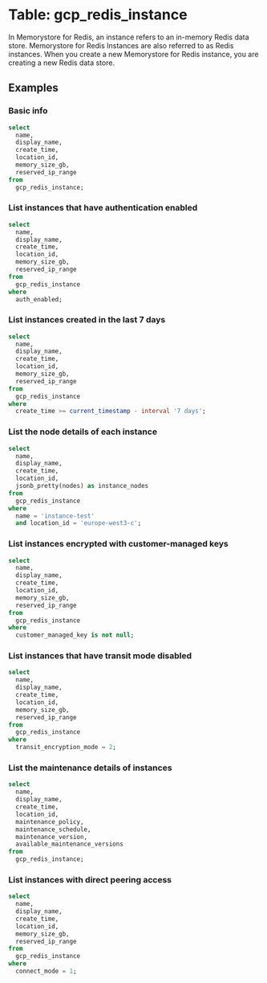 # Table: gcp_redis_instance

In Memorystore for Redis, an instance refers to an in-memory Redis data store. Memorystore for Redis Instances are also referred to as Redis instances. When you create a new Memorystore for Redis instance, you are creating a new Redis data store.

## Examples

### Basic info

```sql
select
  name,
  display_name,
  create_time,
  location_id,
  memory_size_gb,
  reserved_ip_range
from
  gcp_redis_instance;
```

### List instances that have authentication enabled

```sql
select
  name,
  display_name,
  create_time,
  location_id,
  memory_size_gb,
  reserved_ip_range
from
  gcp_redis_instance
where
  auth_enabled;
```

### List instances created in the last 7 days

```sql
select
  name,
  display_name,
  create_time,
  location_id,
  memory_size_gb,
  reserved_ip_range
from
  gcp_redis_instance
where
  create_time >= current_timestamp - interval '7 days';
```

### List the node details of each instance

```sql
select
  name,
  display_name,
  create_time,
  location_id,
  jsonb_pretty(nodes) as instance_nodes
from
  gcp_redis_instance
where
  name = 'instance-test'
  and location_id = 'europe-west3-c';
```

### List instances encrypted with customer-managed keys

```sql
select
  name,
  display_name,
  create_time,
  location_id,
  memory_size_gb,
  reserved_ip_range
from
  gcp_redis_instance
where
  customer_managed_key is not null;
```

### List instances that have transit mode disabled

```sql
select
  name,
  display_name,
  create_time,
  location_id,
  memory_size_gb,
  reserved_ip_range
from
  gcp_redis_instance
where
  transit_encryption_mode = 2;
```

### List the maintenance details of instances

```sql
select
  name,
  display_name,
  create_time,
  location_id,
  maintenance_policy,
  maintenance_schedule,
  maintenance_version,
  available_maintenance_versions
from
  gcp_redis_instance;
```

### List instances with direct peering access

```sql
select
  name,
  display_name,
  create_time,
  location_id,
  memory_size_gb,
  reserved_ip_range
from
  gcp_redis_instance
where
  connect_mode = 1;
```
